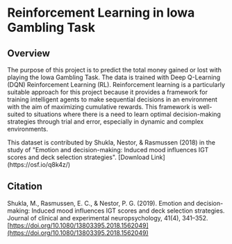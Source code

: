 # Reinforcement Learning in Iowa Gambling Task
## Overview
<p>The purpose of this project is to predict the total money gained or lost with playing the Iowa Gambling Task. The data is trained with Deep Q-Learning (DQN) Reinforcement Learning (RL). Reinforcement learning is a particularly suitable approach for this project because it provides a framework for training intelligent agents to make sequential decisions in an environment with the aim of maximizing cumulative rewards. This framework is well-suited to situations where there is a need to learn optimal decision-making strategies through trial and error, especially in dynamic and complex environments.</p>
<p>This dataset is contributed by Shukla, Nestor, & Rasmussen (2018) in the study of "Emotion and decision-making: Induced mood influences IGT scores and deck selection strategies". [Download Link](https://osf.io/q8k4z/)</p>

## Citation
Shukla, M., Rasmussen, E. C., & Nestor, P. G. (2019). Emotion and decision-making: Induced mood influences IGT scores and deck selection strategies. Journal of clinical and experimental neuropsychology, 41(4), 341–352. [https://doi.org/10.1080/13803395.2018.1562049](https://doi.org/10.1080/13803395.2018.1562049)
